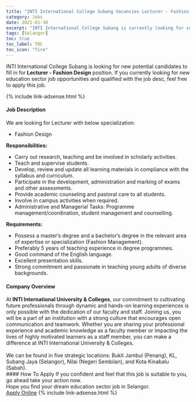 ```yaml
---
title: "INTI International College Subang Vacancies Lecturer - Fashion Design" 
category: Jobs 
date: 2021-01-30 
excerpt: "INTI International College Subang is currently looking for suitable person to fill in the Lecturer - Fashion Design which positioned at Selangor" 
tags: [Selangor] 
toc: true 
toc_label: TOC 
toc_icon: "fire" 
--- 
```


<p>INTI International College Subang is looking for new potential candidates to fill in for <b>Lecturer - Fashion Design</b> position. If you currently looking for new education sector job opportunities and qualified with the job desc, feel free to apply this job.
</p>{% include link-adsense.html %} 
 <div><div><h4>Job Description</h4></div><div><div><span><div><div><div>We are looking for Lecturer with below specialization:</div><ul><li>Fashion Design</li></ul><div><strong>Responsibilities:</strong></div><ul><li>Carry out research, teaching and be involved in scholarly activities.</li><li>Teach and supervise students.</li><li>Develop, review and update all learning materials in compliance with the syllabus and curriculum.</li><li>Participate in the development, administration and marking of exams and other assessments.</li><li>Provide academic counseling and pastoral care to all students.</li><li>Involve in campus activities when required.</li><li>Administrative and Managerial Tasks: Programme management/coordination, student management and counselling.</li></ul></div><div><strong>Requirements:</strong></div><ul><li>Possess a master&#8217;s degree and a bachelor&#8217;s degree in the relevant area of expertise or specialization (Fashion Management).</li><li>Preferably 5 years of teaching experience in degree programmes.</li><li>Good command of the English language.</li><li>Excellent presentation skills.</li><li>Strong commitment and passionate in teaching young adults of diverse backgrounds.</li></ul></div></span></div></div></div> 
<div><div><h4>Company Overview</h4></div><div><div><span><div><div>
<div>
		At<strong> INTI International University &amp; Colleges</strong>, our commitment to cultivating future professionals through dynamic and hands-on learning experiences is only possible with the dedication of our faculty and staff. Joining us, you will be a part of an institution with a strong culture that encourages open communication and teamwork. Whether you are sharing your professional experience and academic knowledge as a faculty member or impacting the lives of highly motivated learners as a staff member, you can make a difference at INTI International University &amp; Colleges.&#160;<br>
<br>
		We can be found in five strategic locations: Bukit Jambul (Penang), KL, Subang Jaya (Selangor), Nilai (Negeri Sembilan), and Kota Kinabalu (Sabah).&#160;</div>
</div></div></span></div></div></div> 
#### How To Apply 
If you confident and feel that this job is suitable to you, go ahead take your action now. <br/> 
Hope you find your dream education sector job in Selangor. <br/> 
<a href="https://www.jobstreet.com.my/en/job/lecturer-fashion-design-4463363?jobId=jobstreet-my-job-4463363&sectionRank=16&token=0~16c45915-a10a-4419-8333-23c5b6288a2b&fr=SRP%20View%20In%20New%20Ta" class="btn btn--info" target="_blank" rel="nofollow noopenner">Apply Online</a> 
{% include link-adsense.html %} 